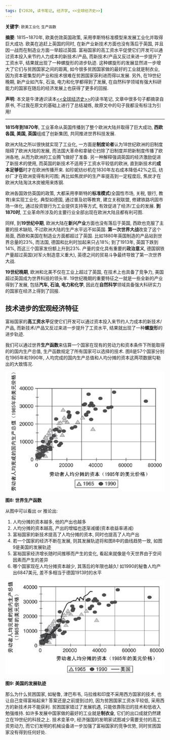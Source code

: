 ```yaml
---
tags: [Y2020, 读书笔记, 经济学, <<全球经济史>>]
---
```


**关键字**: `欧美工业化` `生产函数`

**摘要**: 1815~1870年, 欧美仿效英国政策, 采用李斯特标准模型来发展工业化并取得巨大成功. 欧美在追赶上英国的同时, 在新产业新技术方面也没有落后于英国, 并且因一战而在制造业方面一举超过英国. 富裕国家的高工资水平促使它们开发可以通过资本投入来节约人力成本的新技术/产品, 而新技术/产品又反过来进一步提升了工资水平, 结果就出现了一种螺旋形的进步轨迹. 这种螺旋形的发展显然进一步增大了它们与贫困国家之间的距离, 如今很多贫困国家做的最好的工业就是制衣业, 因为资本密集型的产业和技术很难在贫困国家获利进而得以发展. 另外, 在19世纪晚期, 新产业如汽车, 石油, 电力和化学都得到了发展, 在自然科学领域有强大科研能力的国家在随后的经济发展上也获得了更多的回报.

**声明**: 本文是牛津通识读本[<<全球经济史>>](https://book.douban.com/subject/26345472/)的读书笔记, 文章中很多句子都摘录自原书, 不过我在原文的基础上进行了总结凝练, 故原文中的句子我都没有标注为引用!

---

**1815年到1870年**, 工业革命从英国传播到了整个欧洲大陆并取得了巨大成功, **西欧各国, 美国, 英国**组成了创新集团, 共同推进世界科技发展.

欧洲大陆之所以很快就实现了工业化, 一方面是**制度论者**认为18世纪欧洲的旧制度阻碍了欧洲大陆的发展, 而法国大革命和拿破仑扫除了旧制度并把新制度传播了欧洲各地, 从而为欧洲的工业腾飞做好了准备. 另一种解释强调英国的经济激励促进了新技术的使用, 而英国的新技术不适用于工资水平较低的欧洲, 直到新技术的**成本足够低**时才在欧洲传播开来. 如珍妮纺纱机在1830年左右成本降低42%之后, 纺纱厂才在欧洲变得有利可图; 再比如焦炭炉的生产率提高到一定程度后, 焦炭才在欧洲大陆淘汰木炭被用来炼钢.

欧洲各国效仿英国的政策, 大都采用李斯特的**标准模式**(全国性市场, 关税, 银行, 教育)来实现工业化. 典型如德国, 通过普及初等教育, 建立关税联盟, 修建铁路巩固市场一体化, 通过投资银行为工业提供支持等方式, 有效促进了经济/工业的发展. **到1870时**, 工业革命所涉及的主要行业全部出现在欧洲大陆且都有利可图.

同样, 到**19世纪中期**, 欧洲大陆在**新兴产业**方面也没有落后于英国, 西欧也克服了主要的技术缺陷, 不过欧洲大陆的生产水平远不如英国. **第一次世界大战**改变了这个局面, 西欧和美国在制造业方面都超过了英国. 比如1880年英国制造的产品站到世界总量的23%, 而法国, 德国和比利时加起来只占18%; 到了1913年, 英国下跌到14%, 而这三个国家发份额上升到23%. 产量的变化具有重要的**政治意义**, 德国钢铁产量超过英国(对军火制造意义重大), 英德之间的贸易斗争最终导致了第一次世界大战.

**19世纪晚期**, 欧洲和北美不仅在工业上超过了英国, 在技术上也具备了竞争力, 美国超过英国成为世界科技的领头羊. 19世纪晚期的重要特征之一就是一些全新的产业得到了发展, 包括**汽车, 石油, 电力和化学**, 因此在**自然科学**领域具备强大科研实力的国家在经济上得到了回报.

## 技术进步的宏观经济特征

富裕国家的**高工资水平**促使它们开发可以通过资本投入来节约人力成本的新技术/产品, 而新技术/产品又反过来进一步提升了工资水平, 结果就出现了一种**螺旋形**的进步轨迹.

我们可以通过世界**生产函数**来估算一个国家在现有的劳动力和资本条件下所能取得的的国内生产总值, 生产函数规定了所有国家可以选择的技术. 图8是57个国家分别在1965年和1990年, 人均完成的国内生产总值和人均分摊的资本这两项数据勾勒出的大致情况.

![图8](/assets/images/20200504/p8.png)

**图8: 世界生产函数**

从图中可以看出 or 推论出:

1. 人均分摊的资本越多, 他的产出也越多
2. 人均分摊的资本越高, 产出的增幅也逐渐减缓(资本收益率递减)
3. 富裕国家的新技术提高了人均分摊的资本, 同时也提高了人均产出
4. 若一个国家的经济不断在发展, 则其发展轨迹将和图8中的曲线趋势一致, 如图9是美国的发展轨迹
5. 富裕国家经济增长随时间推移而产生的变化, 看起来就像是今天世界由于空间因素而产生的差异
6. 哪个国家现在人均分摊资本越少, 其落后的年限也越久! 如1990的秘鲁人均产出6847美元, 差不多相当于德国1913时的水平

![图9](/assets/images/20200504/p9.png)

**图9: 美国的发展轨迹**

那么为什么贫困国家, 如秘鲁, 津巴布韦, 马拉维和印度不采用西方国家的技术, 也让自己变得富裕起来? 答案还是之前提到过的, 因为贫困国家工资水平较低, 采用西方的新技术并不能获利. 贫困国家错过了发展机遇, 只能依靠陈旧的技术和低收入勉强维持. 如许多发展中国家做的最好的工业就是**制衣业**, 它们的出口成就仍然建立在19世纪的科技之上. 技术变革中, 经济强国的发明家试图减少需要支付的高工资劳动力, 而它们发明的机械设备进一步加强了富裕国家的竞争优势, 同时贫困国家没有得到任何好处.
